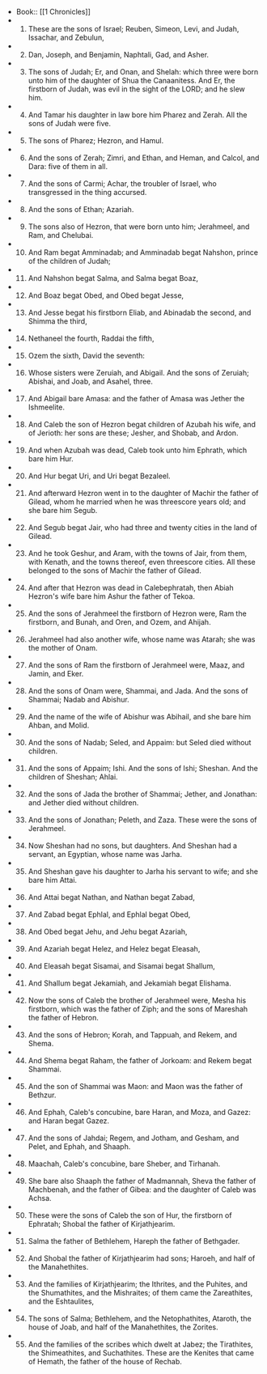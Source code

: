 - Book:: [[1 Chronicles]]
- 1. These are the sons of Israel; Reuben, Simeon, Levi, and Judah, Issachar, and Zebulun,
- 2. Dan, Joseph, and Benjamin, Naphtali, Gad, and Asher.
- 3. The sons of Judah; Er, and Onan, and Shelah: which three were born unto him of the daughter of Shua the Canaanitess. And Er, the firstborn of Judah, was evil in the sight of the LORD; and he slew him.
- 4. And Tamar his daughter in law bore him Pharez and Zerah. All the sons of Judah were five.
- 5. The sons of Pharez; Hezron, and Hamul.
- 6. And the sons of Zerah; Zimri, and Ethan, and Heman, and Calcol, and Dara: five of them in all.
- 7. And the sons of Carmi; Achar, the troubler of Israel, who transgressed in the thing accursed.
- 8. And the sons of Ethan; Azariah.
- 9. The sons also of Hezron, that were born unto him; Jerahmeel, and Ram, and Chelubai.
- 10. And Ram begat Amminadab; and Amminadab begat Nahshon, prince of the children of Judah;
- 11. And Nahshon begat Salma, and Salma begat Boaz,
- 12. And Boaz begat Obed, and Obed begat Jesse,
- 13. And Jesse begat his firstborn Eliab, and Abinadab the second, and Shimma the third,
- 14. Nethaneel the fourth, Raddai the fifth,
- 15. Ozem the sixth, David the seventh:
- 16. Whose sisters were Zeruiah, and Abigail. And the sons of Zeruiah; Abishai, and Joab, and Asahel, three.
- 17. And Abigail bare Amasa: and the father of Amasa was Jether the Ishmeelite.
- 18. And Caleb the son of Hezron begat children of Azubah his wife, and of Jerioth: her sons are these; Jesher, and Shobab, and Ardon.
- 19. And when Azubah was dead, Caleb took unto him Ephrath, which bare him Hur.
- 20. And Hur begat Uri, and Uri begat Bezaleel.
- 21. And afterward Hezron went in to the daughter of Machir the father of Gilead, whom he married when he was threescore years old; and she bare him Segub.
- 22. And Segub begat Jair, who had three and twenty cities in the land of Gilead.
- 23. And he took Geshur, and Aram, with the towns of Jair, from them, with Kenath, and the towns thereof, even threescore cities. All these belonged to the sons of Machir the father of Gilead.
- 24. And after that Hezron was dead in Calebephratah, then Abiah Hezron's wife bare him Ashur the father of Tekoa.
- 25. And the sons of Jerahmeel the firstborn of Hezron were, Ram the firstborn, and Bunah, and Oren, and Ozem, and Ahijah.
- 26. Jerahmeel had also another wife, whose name was Atarah; she was the mother of Onam.
- 27. And the sons of Ram the firstborn of Jerahmeel were, Maaz, and Jamin, and Eker.
- 28. And the sons of Onam were, Shammai, and Jada. And the sons of Shammai; Nadab and Abishur.
- 29. And the name of the wife of Abishur was Abihail, and she bare him Ahban, and Molid.
- 30. And the sons of Nadab; Seled, and Appaim: but Seled died without children.
- 31. And the sons of Appaim; Ishi. And the sons of Ishi; Sheshan. And the children of Sheshan; Ahlai.
- 32. And the sons of Jada the brother of Shammai; Jether, and Jonathan: and Jether died without children.
- 33. And the sons of Jonathan; Peleth, and Zaza. These were the sons of Jerahmeel.
- 34. Now Sheshan had no sons, but daughters. And Sheshan had a servant, an Egyptian, whose name was Jarha.
- 35. And Sheshan gave his daughter to Jarha his servant to wife; and she bare him Attai.
- 36. And Attai begat Nathan, and Nathan begat Zabad,
- 37. And Zabad begat Ephlal, and Ephlal begat Obed,
- 38. And Obed begat Jehu, and Jehu begat Azariah,
- 39. And Azariah begat Helez, and Helez begat Eleasah,
- 40. And Eleasah begat Sisamai, and Sisamai begat Shallum,
- 41. And Shallum begat Jekamiah, and Jekamiah begat Elishama.
- 42. Now the sons of Caleb the brother of Jerahmeel were, Mesha his firstborn, which was the father of Ziph; and the sons of Mareshah the father of Hebron.
- 43. And the sons of Hebron; Korah, and Tappuah, and Rekem, and Shema.
- 44. And Shema begat Raham, the father of Jorkoam: and Rekem begat Shammai.
- 45. And the son of Shammai was Maon: and Maon was the father of Bethzur.
- 46. And Ephah, Caleb's concubine, bare Haran, and Moza, and Gazez: and Haran begat Gazez.
- 47. And the sons of Jahdai; Regem, and Jotham, and Gesham, and Pelet, and Ephah, and Shaaph.
- 48. Maachah, Caleb's concubine, bare Sheber, and Tirhanah.
- 49. She bare also Shaaph the father of Madmannah, Sheva the father of Machbenah, and the father of Gibea: and the daughter of Caleb was Achsa.
- 50. These were the sons of Caleb the son of Hur, the firstborn of Ephratah; Shobal the father of Kirjathjearim.
- 51. Salma the father of Bethlehem, Hareph the father of Bethgader.
- 52. And Shobal the father of Kirjathjearim had sons; Haroeh, and half of the Manahethites.
- 53. And the families of Kirjathjearim; the Ithrites, and the Puhites, and the Shumathites, and the Mishraites; of them came the Zareathites, and the Eshtaulites,
- 54. The sons of Salma; Bethlehem, and the Netophathites, Ataroth, the house of Joab, and half of the Manahethites, the Zorites.
- 55. And the families of the scribes which dwelt at Jabez; the Tirathites, the Shimeathites, and Suchathites. These are the Kenites that came of Hemath, the father of the house of Rechab.
